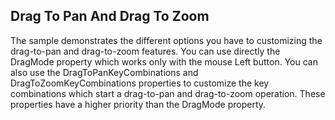 ## Drag To Pan And Drag To Zoom
The sample demonstrates the different options you have to customizing the drag-to-pan and drag-to-zoom features. 
You can use directly the DragMode property which works only with the mouse Left button. 
You can also use the DragToPanKeyCombinations and DragToZoomKeyCombinations properties to customize the key combinations which start a drag-to-pan and drag-to-zoom operation.
These properties have a higher priority than the DragMode property.

[//]: <keywords: lineseries, chartpanandzoombehavior, dragtopan, dragtozoom, chartkeycombination, databinding, mvvm, customizing, dragmode>